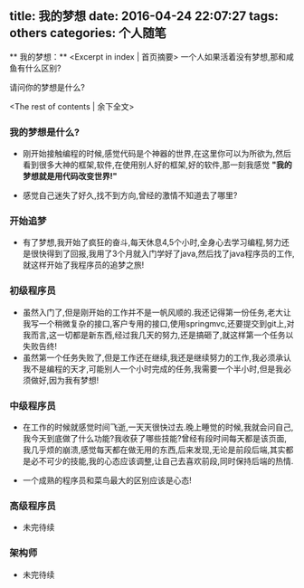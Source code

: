 title: 我的梦想
date: 2016-04-24 22:07:27
tags: others
categories: 个人随笔
---
** 我的梦想：** <Excerpt in index | 首页摘要>
    一个人如果活着没有梦想,那和咸鱼有什么区别?
<!-- more -->请问你的梦想是什么?
<The rest of contents | 余下全文>

### 我的梦想是什么?
- 刚开始接触编程的时候,感觉代码是个神器的世界,在这里你可以为所欲为,然后看到很多大神的框架,软件,在使用别人好的框架,好的软件,那一刻我感觉 <strong>"我的梦想就是用代码改变世界!"</strong>

- 感觉自己迷失了好久,找不到方向,曾经的激情不知道去了哪里?

### 开始追梦
- 有了梦想,我开始了疯狂的奋斗,每天休息4,5个小时,全身心去学习编程,努力还是很快得到了回报,我用了3个月就入门学好了java,然后找了java程序员的工作,就这样开始了我程序员的追梦之旅!

### 初级程序员

- 虽然入门了,但是刚开始的工作并不是一帆风顺的.我还记得第一份任务,老大让我写一个稍微复杂的接口,客户专用的接口,使用springmvc,还要提交到git上,对我而言,这一切都是新东西,经过我几天的努力,还是搞砸了,就这样第一个任务以失败告终!
- 虽然第一个任务失败了,但是工作还在继续,我还是继续努力的工作,我必须承认我不是编程的天才,可能别人一个小时完成的任务,我需要一个半小时,但是我必须做好,因为我有梦想!

### 中级程序员
- 在工作的时候就感觉时间飞逝,一天天很快过去.晚上睡觉的时候,我就会问自己,我今天到底做了什么功能?我收获了哪些技能?曾经有段时间每天都是该页面,我几乎烦的崩溃,感觉每天都在做无用的东西,后来发现,无论是前段后端,其实都是必不可少的技能,我的心态应该调整,让自己去喜欢前段,同时保持后端的热情.

- 一个成熟的程序员和菜鸟最大的区别应该是心态!

### 高级程序员
- 未完待续


### 架构师
- 未完待续
